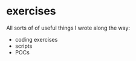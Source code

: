 # exercises
All sorts of of useful things I wrote along the way:
* coding exercises
* scripts
* POCs

